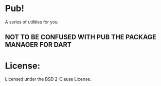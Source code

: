 # Pub!

A series of utilities for you.

## NOT TO BE CONFUSED WITH PUB THE PACKAGE MANAGER FOR DART

# License:

Licensed under the BSD 2-Clause License.